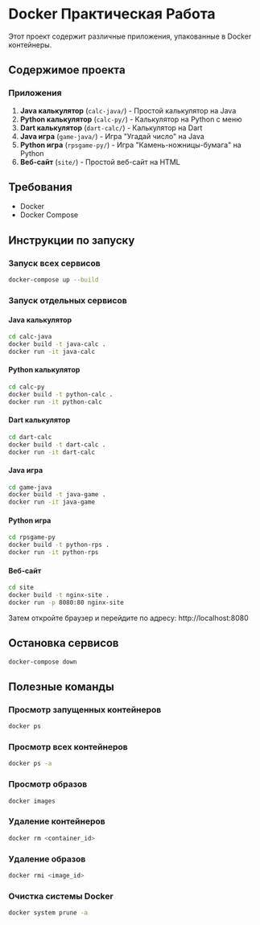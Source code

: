 # Docker Практическая Работа

Этот проект содержит различные приложения, упакованные в Docker контейнеры.

## Содержимое проекта

### Приложения
1. **Java калькулятор** (`calc-java/`) - Простой калькулятор на Java
2. **Python калькулятор** (`calc-py/`) - Калькулятор на Python с меню
3. **Dart калькулятор** (`dart-calc/`) - Калькулятор на Dart
4. **Java игра** (`game-java/`) - Игра "Угадай число" на Java
5. **Python игра** (`rpsgame-py/`) - Игра "Камень-ножницы-бумага" на Python
6. **Веб-сайт** (`site/`) - Простой веб-сайт на HTML

## Требования

- Docker
- Docker Compose

## Инструкции по запуску

### Запуск всех сервисов
```bash
docker-compose up --build
```

### Запуск отдельных сервисов

#### Java калькулятор
```bash
cd calc-java
docker build -t java-calc .
docker run -it java-calc
```

#### Python калькулятор
```bash
cd calc-py
docker build -t python-calc .
docker run -it python-calc
```

#### Dart калькулятор
```bash
cd dart-calc
docker build -t dart-calc .
docker run -it dart-calc
```

#### Java игра
```bash
cd game-java
docker build -t java-game .
docker run -it java-game
```

#### Python игра
```bash
cd rpsgame-py
docker build -t python-rps .
docker run -it python-rps
```

#### Веб-сайт
```bash
cd site
docker build -t nginx-site .
docker run -p 8080:80 nginx-site
```
Затем откройте браузер и перейдите по адресу: http://localhost:8080

## Остановка сервисов

```bash
docker-compose down
```

## Полезные команды

### Просмотр запущенных контейнеров
```bash
docker ps
```

### Просмотр всех контейнеров
```bash
docker ps -a
```

### Просмотр образов
```bash
docker images
```

### Удаление контейнеров
```bash
docker rm <container_id>
```

### Удаление образов
```bash
docker rmi <image_id>
```

### Очистка системы Docker
```bash
docker system prune -a
```
